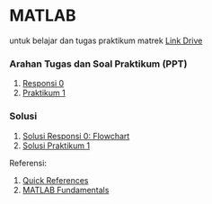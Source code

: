 # MATLAB
untuk belajar dan tugas praktikum matrek
[Link Drive](https://drive.google.com/drive/folders/1gNqV6Li5YVAPzkrC8KXGPh2rFCxypLS_?usp=drive_link)

### Arahan Tugas dan Soal Praktikum (PPT)
1. [Responsi 0]()
2. [Praktikum 1](https://drive.google.com/drive/u/0/folders/1K4YiudxU3VHhrvGZW1-z_B8faDkhDy_j)

### Solusi
1. [Solusi Responsi 0: Flowchart]()
2. [Solusi Praktikum 1]()

Referensi:
1. [Quick References](https://matlabacademy.mathworks.com/artifacts/quick-reference.html?course=mlbe&language=en&release=R2023a)
2. [MATLAB Fundamentals](https://matlabacademy.mathworks.com/R2023a/portal.html?course=mlbe#chapter=2&lesson=3&section=1)
